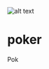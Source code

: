 ![alt text](http://donnemartin.com/wp-content/uploads/2014/10/poker_cover.jpg)

poker
============

Pok